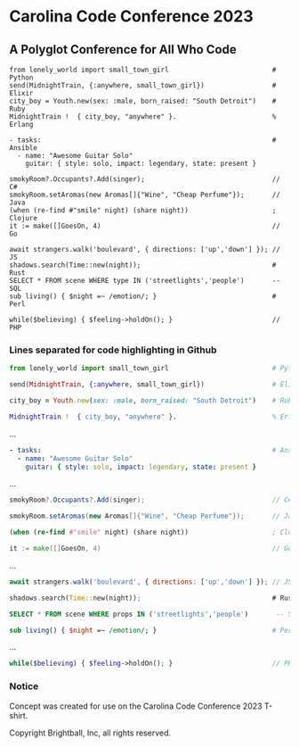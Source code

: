 # Carolina Code Conference 2023
## A Polyglot Conference for All Who Code

```
from lonely_world import small_town_girl                          # Python
send(MidnightTrain, {:anywhere, small_town_girl})                 # Elixir
city_boy = Youth.new(sex: :male, born_raised: "South Detroit")    # Ruby
MidnightTrain !  { city_boy, "anywhere" }.                        % Erlang

- tasks:                                                          # Ansible
  - name: "Awesome Guitar Solo"
    guitar: { style: solo, impact: legendary, state: present } 

smokyRoom?.Occupants?.Add(singer);                                // C#
smokyRoom.setAromas(new Aromas[]{"Wine", "Cheap Perfume"});       // Java
(when (re-find #"smile" night) (share night))                     ; Clojure
it := make([]GoesOn, 4)                                           // Go

await strangers.walk('boulevard', { directions: ['up','down'] }); // JS  
shadows.search(Time::new(night));                                 # Rust
SELECT * FROM scene WHERE type IN ('streetlights','people')       -- SQL
sub living() { $night =~ /emotion/; }                             # Perl

while($believing) { $feeling->holdOn(); }                         // PHP
```

### Lines separated for code highlighting in Github

```python
from lonely_world import small_town_girl                          # Python
```
```elixir
send(MidnightTrain, {:anywhere, small_town_girl})                 # Elixir
```
```ruby
city_boy = Youth.new(sex: :male, born_raised: "South Detroit")    # Ruby
```
```erlang
MidnightTrain !  { city_boy, "anywhere" }.                        % Erlang
```
...

```yaml
- tasks:                                                          # Ansible
  - name: "Awesome Guitar Solo"
    guitar: { style: solo, impact: legendary, state: present } 
```
...

```csharp
smokyRoom?.Occupants?.Add(singer);                                // C#
```
```java
smokyRoom.setAromas(new Aromas[]{"Wine", "Cheap Perfume"});       // Java
```
```clojure
(when (re-find #"smile" night) (share night))                     ; Clojure
```
```go
it := make([]GoesOn, 4)                                           // Go
```
...

```js
await strangers.walk('boulevard', { directions: ['up','down'] }); // JS  
```
```rust
shadows.search(Time::new(night));                                 # Rust
```
```sql
SELECT * FROM scene WHERE props IN ('streetlights','people')       -- SQL
```
```perl
sub living() { $night =~ /emotion/; }                             # Perl
```
...

```php
while($believing) { $feeling->holdOn(); }                         // PHP
```

### Notice
Concept was created for use on the Carolina Code Conference 2023 T-shirt.

Copyright Brightball, Inc, all rights reserved.